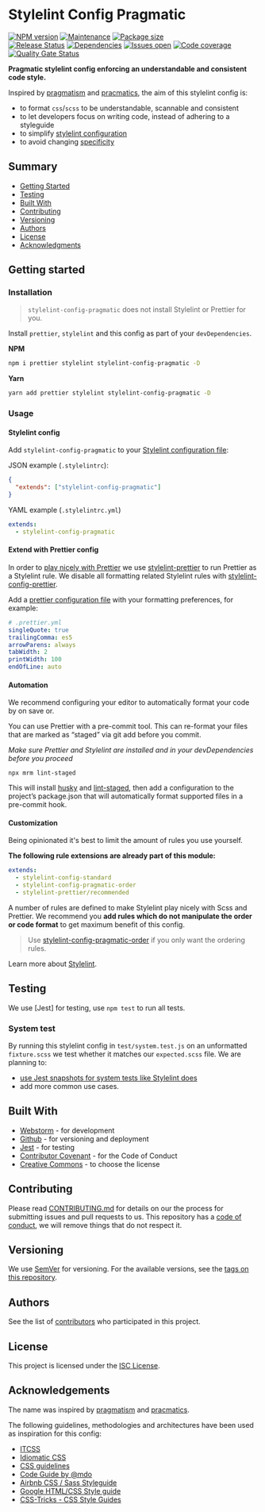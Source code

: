 # Stylelint Config Pragmatic

[![NPM version][version-shield]][version-url]
[![Maintenance][maintenance-shield]][maintenance-url]
[![Package size][package-size-shield]][package-size-url] \
[![Release Status][release-status-shield]][release-status-url]
[![Dependencies][dependencies-shield]][dependencies-url]
[![Issues open][issues-shield]][issues-url]
[![Code coverage][coverage-shield]][coverage-url]
[![Quality Gate Status][quality-shield]][quality-url]

**Pragmatic stylelint config enforcing an understandable and consistent code style.**

<a id="aim"></a> Inspired by [pragmatism](https://en.wikipedia.org/wiki/Pragmatism) and [pracmatics](https://en.wikipedia.org/wiki/Pragmatics), the aim of this stylelint config is:

- to format `css`/`scss` to be understandable, scannable and consistent
- to let developers focus on writing code, instead of adhering to a styleguide
- to simplify [stylelint configuration](https://stylelint.io/user-guide/configure)
- to avoid changing [specificity](https://developer.mozilla.org/en-US/docs/Web/CSS/Specificity)

## Summary

- [Getting Started](#getting-started)
- [Testing](#testing)
- [Built With](#built-with)
- [Contributing](#contributing)
- [Versioning](#versioning)
- [Authors](#authors)
- [License](#license)
- [Acknowledgments](#acknowledgments)

## Getting started

### Installation

> `stylelint-config-pragmatic` does not install Stylelint or Prettier for you.

Install `prettier`, `stylelint` and this config as part of your `devDependencies`.

**NPM**

```sh
npm i prettier stylelint stylelint-config-pragmatic -D
```

**Yarn**

```sh
yarn add prettier stylelint stylelint-config-pragmatic -D
```

### Usage

#### Stylelint config

Add `stylelint-config-pragmatic` to your [Stylelint configuration file](https://stylelint.io/user-guide/configure):

JSON example (`.stylelintrc`):

```json
{
  "extends": ["stylelint-config-pragmatic"]
}
```

YAML example (`.stylelintrc.yml`)

```yaml
extends:
  - stylelint-config-pragmatic
```

#### Extend with Prettier config

In order to [play nicely with Prettier](https://prettier.io/docs/en/integrating-with-linters.html) we use [stylelint-prettier](https://github.com/prettier/stylelint-prettier) to run Prettier as a Stylelint rule.
We disable all formatting related Stylelint rules with [stylelint-config-prettier](https://github.com/prettier/stylelint-config-prettier).

Add a [prettier configuration file](https://prettier.io/docs/en/configuration.html) with your formatting preferences, for example:

```yaml
# .prettier.yml
singleQuote: true
trailingComma: es5
arrowParens: always
tabWidth: 2
printWidth: 100
endOfLine: auto
```

#### Automation

We recommend configuring your editor to automatically format your code by on save or.

You can use Prettier with a pre-commit tool. This can re-format your files that are marked as “staged” via git add before you commit.

_Make sure Prettier and Stylelint are installed and in your devDependencies before you proceed_

```
npx mrm lint-staged
```

This will install [husky](https://github.com/typicode/husky) and [lint-staged](https://github.com/okonet/lint-staged), then add a configuration to the project’s package.json that will automatically format supported files in a pre-commit
hook.

#### Customization

Being opinionated it's best to limit the amount of rules you use yourself.

**The following rule extensions are already part of this module:**

```yaml
extends:
  - stylelint-config-standard
  - stylelint-config-pragmatic-order
  - stylelint-prettier/recommended
```

A number of rules are defined to make Stylelint play nicely with Scss and Prettier.
We recommend you **add rules which do not manipulate the order or code format** to get maximum benefit of this config.

> Use [stylelint-config-pragmatic-order](https://www.npmjs.com/package/stylelint-config-pragmatic-order) if you only want the ordering rules.

Learn more about [Stylelint](https://stylelint.io/).

## Testing

We use [Jest] for testing, use `npm test` to run all tests.

### System test

By running this stylelint config in `test/system.test.js` on an unformatted `fixture.scss` we test whether it matches our `expected.scss` file.
We are planning to:

- [use Jest snapshots for system tests like Stylelint does](https://github.com/stylelint/stylelint/tree/master/system-tests)
- add more common use cases.

## Built With

- [Webstorm](https://www.jetbrains.com/webstorm/) - for development
- [Github](https://github.com) - for versioning and deployment
- [Jest](https://jestjs.io/) - for testing
- [Contributor Covenant](https://www.contributor-covenant.org/) - for the Code of Conduct
- [Creative Commons](https://creativecommons.org/) - to choose the license

## Contributing

Please read [CONTRIBUTING.md](CONTRIBUTING.md) for details on our the process for submitting issues and pull requests to us.
This repository has a [code of conduct](CODE_OF_CONDUCT.md), we will remove things that do not respect it.

## Versioning

We use [SemVer](http://semver.org/) for versioning.
For the available versions, see the [tags on this repository](https://github.com/PurpleBooth/a-good-readme-template/tags).

## Authors

See the list of [contributors](https://github.com/pvds/stylelint-config-pragmatic/contributors)
who participated in this project.

## License

This project is licensed under the [ISC License](LICENSE.md).

## Acknowledgements

The name was inspired by [pragmatism](https://en.wikipedia.org/wiki/Pragmatism) and [pracmatics](https://en.wikipedia.org/wiki/Pragmatics).

The following guidelines, methodologies and architectures have been used as inspiration for this config:

- [ITCSS](https://www.xfive.co/blog/itcss-scalable-maintainable-css-architecture/)
- [Idiomatic CSS](https://github.com/necolas/idiomatic-css)
- [CSS guidelines](https://cssguidelin.es/)
- [Code Guide by @mdo](https://codeguide.co/#css)
- [Airbnb CSS / Sass Styleguide](https://github.com/airbnb/css#css)
- [Google HTML/CSS Style guide](https://google.github.io/styleguide/htmlcssguide.html#CSS_Formatting_Rules)
- [CSS-Tricks - CSS Style Guides](https://css-tricks.com/css-style-guides/)

[version-shield]: https://img.shields.io/npm/v/stylelint-config-pragmatic.svg
[version-url]: https://www.npmjs.com/package/stylelint-config-pragmatic
[maintenance-shield]: https://img.shields.io/maintenance/yes/2020.svg?color=blue
[maintenance-url]: https://github.com/pvds/stylelint-config-pragmatic/graphs/commit-activity
[package-size-shield]: https://img.shields.io/bundlephobia/min/stylelint-config-pragmatic.svg?label=size
[package-size-url]: https://bundlephobia.com/result?p=stylelint-config-pragmatic
[release-status-shield]: https://img.shields.io/github/workflow/status/pvds/stylelint-config-pragmatic/release.svg
[release-status-url]: https://github.com/pvds/stylelint-config-pragmatic/actions?query=workflow%3Arelease
[dependencies-shield]: https://img.shields.io/david/pvds/stylelint-config-pragmatic.svg
[dependencies-url]: https://github.com/pvds/stylelint-config-pragmatic
[issues-shield]: https://img.shields.io/github/issues/pvds/stylelint-config-pragmatic.svg
[issues-url]: https://github.com/pvds/stylelint-config-pragmatic/issues
[coverage-shield]: https://img.shields.io/codecov/c/github/pvds/stylelint-config-pragmatic.svg
[coverage-url]: https://codecov.io/gh/pvds/stylelint-config-pragmatic
[quality-shield]: https://img.shields.io/sonar/quality_gate/pvds_stylelint-config-pragmatic.svg?server=https%3A%2F%2Fsonarcloud.io
[quality-url]: https://sonarcloud.io/dashboard?id=pvds_stylelint-config-pragmatic
